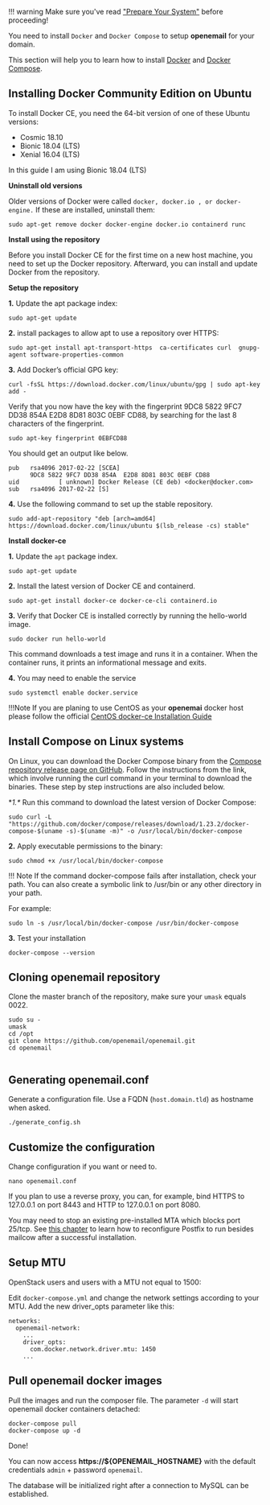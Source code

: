 !!! warning
    Make sure you've read ["Prepare Your System"](https://docs.openemail.io/prerequisite-system/) before proceeding!

You need to install `Docker` and `Docker Compose` to setup **openemail** for your domain.

This section will help you to learn how to install [Docker](https://docs.docker.com/engine/installation/linux/) and [Docker Compose](https://docs.docker.com/compose/install/).

## Installing Docker Community Edition on Ubuntu

To install Docker CE, you need the 64-bit version of one of these Ubuntu versions:

- Cosmic 18.10
- Bionic 18.04 (LTS)
- Xenial 16.04 (LTS)

In this guide I am using Bionic 18.04 (LTS)

**Uninstall old versions**

Older versions of Docker were called `docker, docker.io , or docker-engine.` If these are installed, uninstall them:
```
sudo apt-get remove docker docker-engine docker.io containerd runc
```
**Install using the repository**

Before you install Docker CE for the first time on a new host machine, you need to set up the Docker repository. Afterward, you can install and update Docker from the repository.

**Setup the repository**

**1\.** Update the apt package index:
```
sudo apt-get update
```
**2\.** install packages to allow apt to use a repository over HTTPS:
```
sudo apt-get install apt-transport-https  ca-certificates curl  gnupg-agent software-properties-common
```
**3.** Add Docker’s official GPG key:
```
curl -fsSL https://download.docker.com/linux/ubuntu/gpg | sudo apt-key add -
```
Verify that you now have the key with the fingerprint 9DC8 5822 9FC7 DD38 854A E2D8 8D81 803C 0EBF CD88, by searching for the last 8 characters of the fingerprint.
```
sudo apt-key fingerprint 0EBFCD88
```
You should get an output like below.
```
pub   rsa4096 2017-02-22 [SCEA]
      9DC8 5822 9FC7 DD38 854A  E2D8 8D81 803C 0EBF CD88
uid           [ unknown] Docker Release (CE deb) <docker@docker.com>
sub   rsa4096 2017-02-22 [S]
```
**4\.** Use the following command to set up the stable repository.
```
sudo add-apt-repository "deb [arch=amd64] https://download.docker.com/linux/ubuntu $(lsb_release -cs) stable"
```
**Install docker-ce**

**1\.** Update the `apt` package index.
```
sudo apt-get update
```
**2\.** Install the latest version of Docker CE and containerd.
```
sudo apt-get install docker-ce docker-ce-cli containerd.io
```
**3\.** Verify that Docker CE is installed correctly by running the hello-world image.
```
sudo docker run hello-world
```
This command downloads a test image and runs it in a container. When the container runs, it prints an informational message and exits.

**4\.** You may need to enable the service
```
sudo systemctl enable docker.service
```
!!!Note
    If you are planing to use CentOS as your **openemai** docker host please follow the official [CentOS docker-ce Installation Guide](https://docs.docker.com/install/linux/docker-ce/centos/)

## Install Compose on Linux systems

On Linux, you can download the Docker Compose binary from the [Compose repository release page on GitHub](https://github.com/docker/compose/releases). Follow the instructions from the link, which involve running the curl command in your terminal to download the binaries. These step by step instructions are also included below.

**1.\** Run this command to download the latest version of Docker Compose:
```
sudo curl -L "https://github.com/docker/compose/releases/download/1.23.2/docker-compose-$(uname -s)-$(uname -m)" -o /usr/local/bin/docker-compose
```
**2\.** Apply executable permissions to the binary:
```
sudo chmod +x /usr/local/bin/docker-compose
```
!!! Note
    If the command docker-compose fails after installation, check your path. You can also create a symbolic link to /usr/bin or any other directory in your path.

For example:
```
sudo ln -s /usr/local/bin/docker-compose /usr/bin/docker-compose
```
**3\.** Test your installation
```
docker-compose --version
```
## Cloning openemail  repository

Clone the master branch of the repository, make sure your `umask` equals 0022.
```
sudo su -
umask
cd /opt
git clone https://github.com/openemail/openemail.git
cd openemail


```
## Generating openemail.conf

Generate a configuration file. Use a FQDN (`host.domain.tld`) as hostname when asked.

```
./generate_config.sh
```
## Customize the configuration

Change configuration if you want or need to.
```
nano openemail.conf
```
If you plan to use a reverse proxy, you can, for example, bind HTTPS to 127.0.0.1 on port 8443 and HTTP to 127.0.0.1 on port 8080.

You may need to stop an existing pre-installed MTA which blocks port 25/tcp. See [this chapter](https://mailcow.github.io/mailcow-dockerized-docs/firststeps-local_mta/) to learn how to reconfigure Postfix to run besides mailcow after a successful installation.

## Setup MTU

OpenStack users and users with a MTU not equal to 1500:

Edit `docker-compose.yml` and change the network settings according to your MTU.
Add the new driver_opts parameter like this:

```
networks:
  openemail-network:
    ...
    driver_opts:
      com.docker.network.driver.mtu: 1450
    ...
```
## Pull openemail docker images

Pull the images and run the composer file. The parameter `-d` will start openemail docker containers detached:
```
docker-compose pull
docker-compose up -d
```

Done!

You can now access **https://${OPENEMAIL_HOSTNAME}** with the default credentials `admin` + password `openemail`.

The database will be initialized right after a connection to MySQL can be established.
